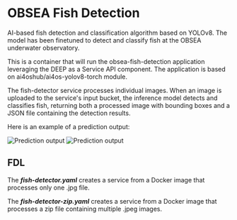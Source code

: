 # OBSEA Fish Detection

AI-based fish detection and classification algorithm based on YOLOv8. The model has been finetuned to detect and classify fish at the OBSEA underwater observatory.

This is a container that will run the obsea-fish-detection application leveraging the DEEP as a Service API component. The application is based on ai4oshub/ai4os-yolov8-torch module.

The fish-detector service processes individual images. When an image is uploaded to the service's input bucket, the inference model detects and classifies fish, returning both a processed image with bounding boxes and a JSON file containing the detection results.

Here is an example of a prediction output:

![Prediction output](readme-images/output-image.png)
![Prediction output](readme-images/output-json.png)

## FDL

The _**fish-detector.yaml**_ creates a service from a Docker image that processes only one .jpg file.

The _**fish-detector-zip.yaml**_ creates a service from a Docker image that processes a zip file containing multiple .jpeg images.
